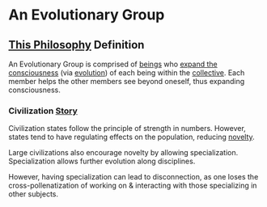 # An Evolutionary Group

## [This Philosophy](./this-philosophy.md) Definition

An Evolutionary Group is comprised of [beings](./being.md) who [expand the consciousness](./expanding-consciousness.md) (via [evolution](./evolution.md)) of each being within the [collective](./collective.md). Each member helps the other members see beyond oneself, thus expanding consciousness.

### Civilization [Story](./story.md)

Civilization states follow the principle of strength in numbers. However, states tend to have regulating effects on the population, reducing [novelty](./novelty.md).

Large civilizations also encourage novelty by allowing specialization. Specialization allows further evolution along disciplines.

However, having specialization can lead to disconnection, as one loses the cross-pollenatization of working on & interacting with those specializing in other subjects.
